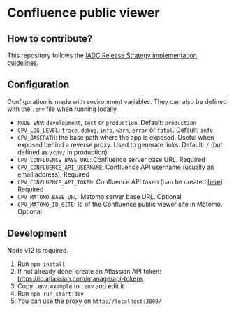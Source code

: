 # Confluence public viewer

## How to contribute?

This repository follows the [IADC Release Strategy implementation guidelines](https://iadc.atlassian.net/wiki/spaces/IADC/pages/429326377/Implementation+guidelines+of+the+IADC+Release+Strategy).

## Configuration

Configuration is made with environment variables. They can also be defined with the `.env` file when running locally.

- `NODE_ENV`: `development`, `test` or `production`. Default: `production`
- `CPV_LOG_LEVEL`: `trace`, `debug`, `info`, `warn`, `error` or `fatal`. Default: `info`
- `CPV_BASEPATH`: the base path where the app is exposed. Useful when exposed behind a reverse proxy. Used to generate links. Default: `/` (but defined as `/cpv/` in production)
- `CPV_CONFLUENCE_BASE_URL`: Confluence server base URL. Required
- `CPV_CONFLUENCE_API_USERNAME`: Confluence API username (usually an email address). Required
- `CPV_CONFLUENCE_API_TOKEN`: Confluence API token (can be created [here](https://id.atlassian.com/manage/api-tokens)). Required
- `CPV_MATOMO_BASE_URL`: Matomo server base URL. Optional
- `CPV_MATOMO_ID_SITE`: Id of the Confluence public viewer site in Matomo. Optional

## Development

Node v12 is required.

1. Run `npm install`
2. If not already done, create an Atlassian API token: https://id.atlassian.com/manage/api-tokens
3. Copy `.env.example` to `.env` and edit it
4. Run `npm run start:dev`
5. You can use the proxy on `http://localhost:3000/`
